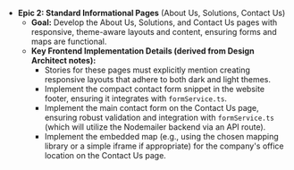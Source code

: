 * **Epic 2: Standard Informational Pages** (About Us, Solutions, Contact Us)
    * **Goal:** Develop the About Us, Solutions, and Contact Us pages with responsive, theme-aware layouts and content, ensuring forms and maps are functional.
    * **Key Frontend Implementation Details (derived from Design Architect notes):**
        * Stories for these pages must explicitly mention creating responsive layouts that adhere to both dark and light themes.
        * Implement the compact contact form snippet in the website footer, ensuring it integrates with `formService.ts`.
        * Implement the main contact form on the Contact Us page, ensuring robust validation and integration with `formService.ts` (which will utilize the Nodemailer backend via an API route).
        * Implement the embedded map (e.g., using the chosen mapping library or a simple iframe if appropriate) for the company's office location on the Contact Us page. 